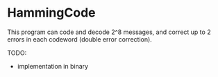 # HammingCode

This program can code and decode 2^8 messages, and correct up to 2 errors in each codeword (double error correction).

TODO:
- implementation in binary
